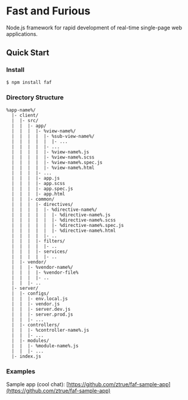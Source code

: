 # Fast and Furious

Node.js framework for rapid development of real-time single-page web applications.

## Quick Start

### Install

```sh
$ npm install faf
```

### Directory Structure

```
%app-name%/
  |- client/
  |  |- src/
  |  |  |- app/
  |  |  |  |- %view-name%/
  |  |  |  |  |- %sub-view-name%/
  |  |  |  |  |  |- ...
  |  |  |  |  |- ...
  |  |  |  |  |- %view-name%.js
  |  |  |  |  |- %view-name%.scss
  |  |  |  |  |- %view-name%.spec.js
  |  |  |  |  |- %view-name%.html
  |  |  |  |- ...
  |  |  |  |- app.js
  |  |  |  |- app.scss
  |  |  |  |- app.spec.js
  |  |  |  |- app.html
  |  |  |- common/
  |  |  |  |- directives/
  |  |  |  |  |- %directive-name%/
  |  |  |  |  |  |- %directive-name%.js
  |  |  |  |  |  |- %directive-name%.scss
  |  |  |  |  |  |- %directive-name%.spec.js
  |  |  |  |  |  |- %directive-name%.html
  |  |  |  |  |- ..
  |  |  |  |- filters/
  |  |  |  |  |- ..
  |  |  |  |- services/
  |  |  |  |  |- ..
  |  |- vendor/
  |  |  |- %vendor-name%/
  |  |  |  |- %vendor-file%
  |  |  |  |- ..
  |  |  |- ..
  |- server/
  |  |- configs/
  |  |  |- env.local.js
  |  |  |- vendor.js
  |  |  |- server.dev.js
  |  |  |- server.prod.js
  |  |  |- ...
  |  |- controllers/
  |  |  |- %controller-name%.js
  |  |  |- ...
  |  |- modules/
  |  |  |- %module-name%.js
  |  |  |- ...
  |- index.js
```

### Examples

Sample app (cool chat): [https://github.com/ztrue/faf-sample-app](https://github.com/ztrue/faf-sample-app)
